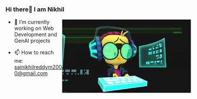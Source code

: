 ### Hi there👋 I am Nikhil


<img src="https://github.com/marreddysainikhilreddy/marreddysainikhilreddy/blob/master/giphy.gif" height="200" width="350" align="right" style="margin-top: 2px">

- 🔭 I’m currently working on Web Development and GenAI projects

- 📫 How to reach me: sainikhilreddym2000@gmail.com
